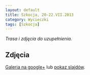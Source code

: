 ```yaml
---
layout: default
title: Szkocja, 20-22.VII.2013
category: Wycieczki
tags: [Szkocja]
---
```


*Trasa i zdjęcia do uzupełnienia.*

Zdjęcia
-------

[Galeria na google+](https://plus.google.com/photos/+TomekKobyli%C5%84ski/albums/5876300070468819521) lub
[pokaz slajdów](https://plus.google.com/photos/+TomekKobyli%C5%84ski/albums/5876300070468819521/5876300075340938722?pid=5876300075340938722&oid=%2BTomekKobyli%C5%84ski).



